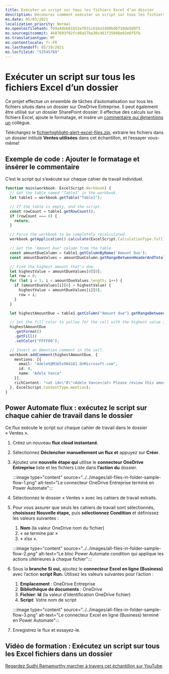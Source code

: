 ```yaml
---
title: Exécuter un script sur tous les fichiers Excel d’un dossier
description: Découvrez comment exécuter un script sur tous les fichiers Excel dans un dossier sur OneDrive Entreprise.
ms.date: 05/03/2021
localization_priority: Normal
ms.openlocfilehash: fb9a4deb01b52ef031cb1ba3400bd6f10de9d9f5
ms.sourcegitcommit: 4687693f02fc90a57ba30c461f35046e02e6f5fb
ms.translationtype: MT
ms.contentlocale: fr-FR
ms.lasthandoff: 05/19/2021
ms.locfileid: "52545789"
---
```

# <a name="run-a-script-on-all-excel-files-in-a-folder"></a>Exécuter un script sur tous les fichiers Excel d’un dossier

Ce projet effectue un ensemble de tâches d’automatisation sur tous les fichiers situés dans un dossier sur OneDrive Entreprise. Il peut également être utilisé sur un dossier SharePoint dossier.
Il effectue des calculs sur les fichiers Excel, ajoute le formatage, et insère un [commentaire qui @mentions un](https://support.microsoft.com/office/90701709-5dc1-41c7-aa48-b01d4a46e8c7) collègue.

Téléchargez le <a href="https://github.com/OfficeDev/office-scripts-docs/blob/master/docs/resources/samples/highlight-alert-excel-files.zip?raw=true"> fichierhighlight-alert-excel-files.zip</a>, extraire les fichiers dans un dossier intitulé **Ventes utilisées** dans cet échantillon, et l’essayer vous-même!

## <a name="sample-code-add-formatting-and-insert-comment"></a>Exemple de code : Ajouter le formatage et insérer le commentaire

C’est le script qui s’exécute sur chaque cahier de travail individuel.

```TypeScript
function main(workbook: ExcelScript.Workbook) {
  // Get the table named "Table1" in the workbook.
  let table1 = workbook.getTable("Table1");

  // If the table is empty, end the script.
  const rowCount = table1.getRowCount();
  if (rowCount === 0) {
    return;
  }

  // Force the workbook to be completely recalculated.
  workbook.getApplication().calculate(ExcelScript.CalculationType.full);

  // Get the "Amount Due" column from the table.
  const amountDueColumn = table1.getColumnByName('Amount Due');
  const amountDueValues = amountDueColumn.getRangeBetweenHeaderAndTotal().getValues();

  // Find the highest amount that's due.
  let highestValue = amountDueValues[0][0];
  let row = 0;
  for (let i = 1; i < amountDueValues.length; i++) {
    if (amountDueValues[i][0] > highestValue) {
      highestValue = amountDueValues[i][0];
      row = i;
    }
  }

  let highestAmountDue = table1.getColumn("Amount due").getRangeBetweenHeaderAndTotal().getRow(row);

  // Set the fill color to yellow for the cell with the highest value in the "Amount Due" column.
  highestAmountDue
    .getFormat()
    .getFill()
    .setColor("FFFF00");

  // Insert an @mention comment in the cell.
  workbook.addComment(highestAmountDue, {
    mentions: [{
      email: "AdeleV@M365x904181.OnMicrosoft.com",
      id: 0,
      name: "Adele Vance"
    }],
    richContent: "<at id=\"0\">Adele Vance</at> Please review this amount"
  }, ExcelScript.ContentType.mention);
}
```

## <a name="power-automate-flow-run-the-script-on-every-workbook-in-the-folder"></a>Power Automate flux : exécutez le script sur chaque cahier de travail dans le dossier

Ce flux exécute le script sur chaque cahier de travail dans le dossier « Ventes ».

1. Créez un nouveau **flux cloud instantané**.
1. Sélectionnez **Déclencher manuellement un flux et** appuyez sur **Créer**.
1. Ajoutez une **nouvelle étape qui** utilise le **connecteur OneDrive Entreprise** liste et les fichiers Liste dans **l’action du** dossier.

    :::image type="content" source="../../images/all-files-in-folder-sample-flow-1.png" alt-text="Le connecteur OneDrive Entreprise terminé en Power Automate":::
1. Sélectionnez le dossier « Ventes » avec les cahiers de travail extraits.
1. Pour vous assurer que seuls les cahiers de travail sont sélectionnés, **choisissez Nouvelle étape,** puis **sélectionnez Condition** et définissez les valeurs suivantes :
    1. **Nom** (la valeur OneDrive nom du fichier)
    1. « se termine par »
    1. « xlsx ».

    :::image type="content" source="../../images/all-files-in-folder-sample-flow-2.png" alt-text="Le bloc Power Automate condition qui applique les actions ultérieures à chaque fichier":::
1. Sous la **branche Si oui,** ajoutez le **connecteur Excel en ligne (Business)** avec l’action **script Run.** Utilisez les valeurs suivantes pour l’action :
    1. **Emplacement** : OneDrive Entreprise
    1. **Bibliothèque de documents** : OneDrive
    1. **Fichier**: **Id** (la valeur d’identification OneDrive fichier)
    1. **Script**: Votre nom de script

    :::image type="content" source="../../images/all-files-in-folder-sample-flow-3.png" alt-text="Le connecteur Excel en ligne (Business) terminé en Power Automate":::
1. Enregistrez le flux et essayez-le.

## <a name="training-video-run-a-script-on-all-excel-files-in-a-folder"></a>Vidéo de formation : Exécutez un script sur tous les Excel fichiers dans un dossier

[Regardez Sudhi Ramamurthy marcher à travers cet échantillon sur YouTube](https://youtu.be/xMg711o7k6w).
